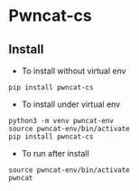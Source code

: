 # Pwncat-cs
## Install
- To install without virtual env
````
pip install pwncat-cs
````
- To install under virtual env
````
python3 -m venv pwncat-env
source pwncat-env/bin/activate
pip install pwncat-cs
````
- To run after install 
````
source pwncat-env/bin/activate
pwncat
````
